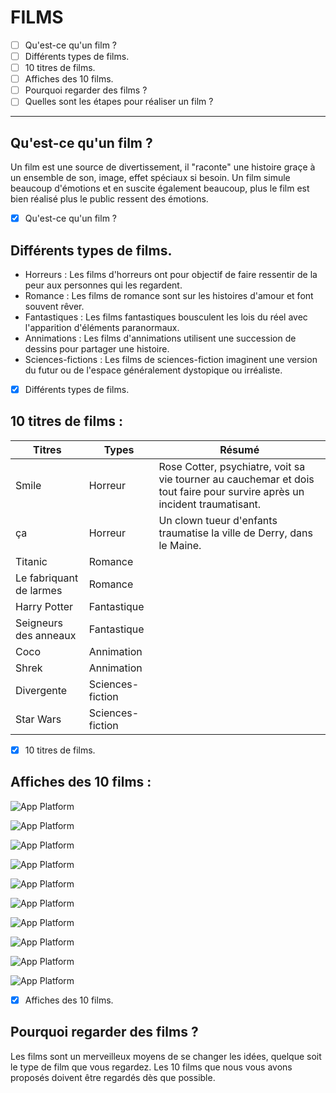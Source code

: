 # FILMS
- [ ] Qu'est-ce qu'un film ?
- [ ] Différents types de films.
- [ ] 10 titres de films.
- [ ] Affiches des 10 films.
- [ ] Pourquoi regarder des films ?
- [ ] Quelles sont les étapes pour réaliser un film ?

------
## Qu'est-ce qu'un film ?

Un film est une source de divertissement, il "raconte" une histoire graçe à un ensemble de son, image, effet spéciaux si besoin. Un film simule beaucoup d'émotions et en suscite également beaucoup, plus le film est bien réalisé plus le public ressent des émotions.

- [x] Qu'est-ce qu'un film ?

## Différents types de films.
* Horreurs : Les films d'horreurs ont pour objectif de faire ressentir de la peur aux personnes qui les regardent.
* Romance : Les films de romance sont sur les histoires d'amour et font souvent rêver.
* Fantastiques : Les films fantastiques bousculent les lois du réel avec l'apparition d'éléments paranormaux.
* Annimations : Les films d'annimations utilisent une succession de dessins pour partager une histoire.
* Sciences-fictions : Les films de sciences-fiction imaginent une version du futur ou de l'espace généralement dystopique ou irréaliste.

- [x] Différents types de films.

## 10 titres de films :
Titres | Types | Résumé
---|---|---
Smile| Horreur | Rose Cotter, psychiatre, voit sa vie tourner au cauchemar et dois tout faire pour survire après un incident traumatisant.
ça| Horreur | Un clown tueur d'enfants traumatise la ville de Derry, dans le Maine.
Titanic | Romance |
Le fabriquant de larmes | Romance |
Harry Potter | Fantastique |
Seigneurs des anneaux | Fantastique |
Coco | Annimation |
Shrek | Annimation |
Divergente | Sciences-fiction |
Star Wars | Sciences-fiction |

- [x] 10 titres de films.

## Affiches des 10 films :

![App Platform](https://m.media-amazon.com/images/S/pv-target-images/239703534fc4242b01552832635fc91afc2014c89b33447838df803190145c7e.jpg)

![App Platform](https://fr.web.img6.acsta.net/pictures/17/03/29/14/40/513263.jpg)

![App Platform](https://m.media-amazon.com/images/I/811lT7khIrL._AC_UF1000,1000_QL80_.jpg)

![App Platform](https://fr.web.img6.acsta.net/pictures/24/03/22/09/28/0909000.jpg)

![App Platform](https://fr.web.img2.acsta.net/pictures/18/07/02/17/25/3643090.jpg)

![App Platform](https://fr.web.img3.acsta.net/medias/nmedia/18/35/14/33/18366630.jpg)

![App Platform](https://fr.web.img2.acsta.net/pictures/17/09/15/12/42/0056825.jpg)

![App Platform](https://fr.web.img2.acsta.net/medias/nmedia/00/00/00/66/69199338_af.jpg)

![App Platform](https://fr.web.img5.acsta.net/pictures/14/02/07/17/46/287879.jpg)

![App Platform](https://fr.web.img4.acsta.net/pictures/15/10/18/18/56/052074.jpg)

- [x] Affiches des 10 films.

## Pourquoi regarder des films ?

Les films sont un merveilleux moyens de se changer les idées, quelque soit le type de film que vous regardez. Les 10 films que nous vous avons proposés doivent être regardés dès que possible. 

